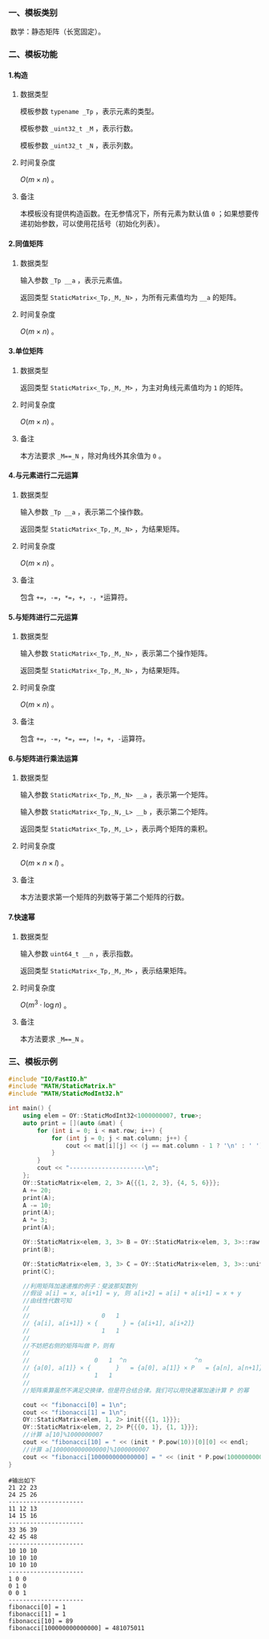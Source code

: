 ### 一、模板类别

​	数学：静态矩阵（长宽固定）。

### 二、模板功能

#### 1.构造

1. 数据类型

   模板参数 `typename _Tp` ，表示元素的类型。

   模板参数 `_uint32_t _M` ，表示行数。

   模板参数 `_uint32_t _N` ，表示列数。

2. 时间复杂度

   $O(m\times n)$ 。

3. 备注

   本模板没有提供构造函数。在无参情况下，所有元素为默认值 `0` ；如果想要传递初始参数，可以使用花括号（初始化列表）。

#### 2.同值矩阵

1. 数据类型

   输入参数 `_Tp __a` ，表示元素值。

   返回类型 `StaticMatrix<_Tp,_M,_N>` ，为所有元素值均为 `__a` 的矩阵。

2. 时间复杂度

   $O(m\times n)$ 。

#### 3.单位矩阵

1. 数据类型

   返回类型 `StaticMatrix<_Tp,_M,_M>` ，为主对角线元素值均为 `1` 的矩阵。

2. 时间复杂度

   $O(m\times n)$ 。

3. 备注

   本方法要求 `_M==_N` ，除对角线外其余值为 `0` 。

#### 4.与元素进行二元运算

1. 数据类型

   输入参数 `_Tp __a` ，表示第二个操作数。

   返回类型 `StaticMatrix<_Tp,_M,_N>` ，为结果矩阵。

2. 时间复杂度

   $O(m\times n)$ 。

3. 备注

   包含 `+=`，`-=`，`*=`，`+`，`-`，`*`运算符。


#### 5.与矩阵进行二元运算

1. 数据类型

   输入参数 `StaticMatrix<_Tp,_M,_N>` ，表示第二个操作矩阵。

   返回类型 `StaticMatrix<_Tp,_M,_N>` ，为结果矩阵。

2. 时间复杂度

   $O(m\times n)$ 。

3. 备注

   包含 `+=`，`-=`，`*=`，`==`，`!=`，`+`，`-`运算符。

#### 6.与矩阵进行乘法运算

1. 数据类型

   输入参数 `StaticMatrix<_Tp,_M,_N> __a` ，表示第一个矩阵。

   输入参数 `StaticMatrix<_Tp,_N,_L> __b` ，表示第二个矩阵。

   返回类型 `StaticMatrix<_Tp,_M,_L>` ，表示两个矩阵的乘积。

2. 时间复杂度

   $O(m\times n\times l)$ 。

3. 备注

   本方法要求第一个矩阵的列数等于第二个矩阵的行数。

#### 7.快速幂

1. 数据类型

   输入参数 `uint64_t __n` ，表示指数。

   返回类型 `StaticMatrix<_Tp,_M,_M>` ，表示结果矩阵。

2. 时间复杂度

   $O(m^3 \cdot \log n)$ 。

3. 备注

   本方法要求 `_M==_N`  。

### 三、模板示例

```c++
#include "IO/FastIO.h"
#include "MATH/StaticMatrix.h"
#include "MATH/StaticModInt32.h"

int main() {
    using elem = OY::StaticModInt32<1000000007, true>;
    auto print = [](auto &mat) {
        for (int i = 0; i < mat.row; i++) {
            for (int j = 0; j < mat.column; j++) {
                cout << mat[i][j] << (j == mat.column - 1 ? '\n' : ' ');
            }
        }
        cout << "---------------------\n";
    };
    OY::StaticMatrix<elem, 2, 3> A{{{1, 2, 3}, {4, 5, 6}}};
    A += 20;
    print(A);
    A -= 10;
    print(A);
    A *= 3;
    print(A);

    OY::StaticMatrix<elem, 3, 3> B = OY::StaticMatrix<elem, 3, 3>::raw(10);
    print(B);

    OY::StaticMatrix<elem, 3, 3> C = OY::StaticMatrix<elem, 3, 3>::unit();
    print(C);

    //利用矩阵加速递推的例子：斐波那契数列
    //假设 a[i] = x, a[i+1] = y, 则 a[i+2] = a[i] + a[i+1] = x + y
    //由线性代数可知
    //
    //                    0   1
    // {a[i], a[i+1]} × {       } = {a[i+1], a[i+2]}
    //                    1   1
    //
    //不妨把右侧的矩阵叫做 P，则有
    //
    //                  0   1  ^n                   ^n
    // {a[0], a[1]} × {       }   = {a[0], a[1]} × P   = {a[n], a[n+1]}
    //                  1   1
    //
    //矩阵乘算虽然不满足交换律，但是符合结合律。我们可以用快速幂加速计算 P 的幂

    cout << "fibonacci[0] = 1\n";
    cout << "fibonacci[1] = 1\n";
    OY::StaticMatrix<elem, 1, 2> init{{{1, 1}}};
    OY::StaticMatrix<elem, 2, 2> P{{{0, 1}, {1, 1}}};
    //计算 a[10]%1000000007
    cout << "fibonacci[10] = " << (init * P.pow(10))[0][0] << endl;
    //计算 a[100000000000000]%1000000007
    cout << "fibonacci[100000000000000] = " << (init * P.pow(100000000000000))[0][0] << endl;
}
```

```
#输出如下
21 22 23
24 25 26
---------------------
11 12 13
14 15 16
---------------------
33 36 39
42 45 48
---------------------
10 10 10
10 10 10
10 10 10
---------------------
1 0 0
0 1 0
0 0 1
---------------------
fibonacci[0] = 1
fibonacci[1] = 1
fibonacci[10] = 89
fibonacci[100000000000000] = 481075011

```

